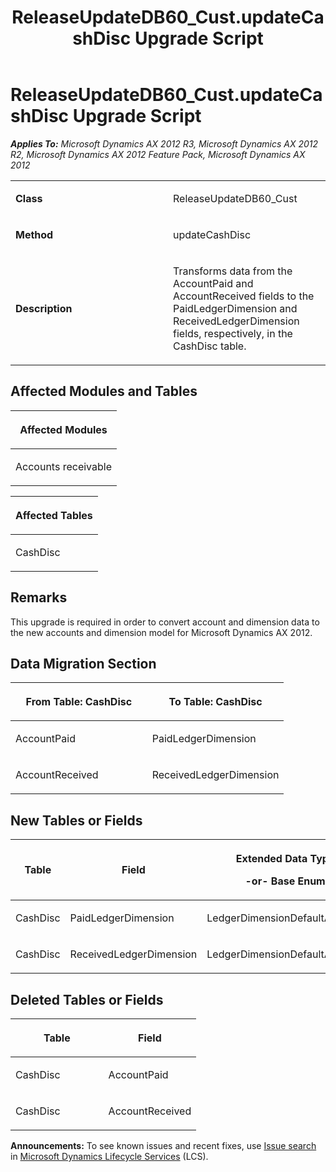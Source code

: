 ﻿---
title: ReleaseUpdateDB60_Cust.updateCashDisc Upgrade Script
TOCTitle: ReleaseUpdateDB60_Cust.updateCashDisc Upgrade Script
ms:assetid: e619e40b-ed85-f8ba-9476-874baf026996
ms:mtpsurl: https://msdn.microsoft.com/en-us/library/JJ719793(v=AX.60)
ms:contentKeyID: 49711866
ms.date: 05/18/2015
mtps_version: v=AX.60
---

# ReleaseUpdateDB60\_Cust.updateCashDisc Upgrade Script 


_**Applies To:** Microsoft Dynamics AX 2012 R3, Microsoft Dynamics AX 2012 R2, Microsoft Dynamics AX 2012 Feature Pack, Microsoft Dynamics AX 2012_

<table>
<colgroup>
<col style="width: 50%" />
<col style="width: 50%" />
</colgroup>
<tbody>
<tr class="odd">
<td><p><strong>Class</strong></p></td>
<td><p>ReleaseUpdateDB60_Cust</p></td>
</tr>
<tr class="even">
<td><p><strong>Method</strong></p></td>
<td><p>updateCashDisc</p></td>
</tr>
<tr class="odd">
<td><p><strong>Description</strong></p></td>
<td><p>Transforms data from the AccountPaid and AccountReceived fields to the PaidLedgerDimension and ReceivedLedgerDimension fields, respectively, in the CashDisc table.</p></td>
</tr>
</tbody>
</table>


## Affected Modules and Tables

<table>
<colgroup>
<col style="width: 100%" />
</colgroup>
<thead>
<tr class="header">
<th><p>Affected Modules</p></th>
</tr>
</thead>
<tbody>
<tr class="odd">
<td><p>Accounts receivable</p></td>
</tr>
</tbody>
</table>


<table>
<colgroup>
<col style="width: 100%" />
</colgroup>
<thead>
<tr class="header">
<th><p>Affected Tables</p></th>
</tr>
</thead>
<tbody>
<tr class="odd">
<td><p>CashDisc</p></td>
</tr>
</tbody>
</table>


## Remarks

This upgrade is required in order to convert account and dimension data to the new accounts and dimension model for Microsoft Dynamics AX 2012.

## Data Migration Section

<table>
<colgroup>
<col style="width: 50%" />
<col style="width: 50%" />
</colgroup>
<thead>
<tr class="header">
<th><p>From Table: CashDisc</p></th>
<th><p>To Table: CashDisc</p></th>
</tr>
</thead>
<tbody>
<tr class="odd">
<td><p>AccountPaid</p></td>
<td><p>PaidLedgerDimension</p></td>
</tr>
<tr class="even">
<td><p>AccountReceived</p></td>
<td><p>ReceivedLedgerDimension</p></td>
</tr>
</tbody>
</table>


## New Tables or Fields

<table>
<colgroup>
<col style="width: 33%" />
<col style="width: 33%" />
<col style="width: 33%" />
</colgroup>
<thead>
<tr class="header">
<th><p>Table</p></th>
<th><p>Field</p></th>
<th><p>Extended Data Type</p>
<p>-or- Base Enum</p></th>
</tr>
</thead>
<tbody>
<tr class="odd">
<td><p>CashDisc</p></td>
<td><p>PaidLedgerDimension</p></td>
<td><p>LedgerDimensionDefaultAccount</p></td>
</tr>
<tr class="even">
<td><p>CashDisc</p></td>
<td><p>ReceivedLedgerDimension</p></td>
<td><p>LedgerDimensionDefaultAccount</p></td>
</tr>
</tbody>
</table>


## Deleted Tables or Fields

<table>
<colgroup>
<col style="width: 50%" />
<col style="width: 50%" />
</colgroup>
<thead>
<tr class="header">
<th><p>Table</p></th>
<th><p>Field</p></th>
</tr>
</thead>
<tbody>
<tr class="odd">
<td><p>CashDisc</p></td>
<td><p>AccountPaid</p></td>
</tr>
<tr class="even">
<td><p>CashDisc</p></td>
<td><p>AccountReceived</p></td>
</tr>
</tbody>
</table>

  
**Announcements:** To see known issues and recent fixes, use [Issue search](http://go.microsoft.com/fwlink/?linkid=389258) in [Microsoft Dynamics Lifecycle Services](http://go.microsoft.com/fwlink/?linkid=306505) (LCS).

